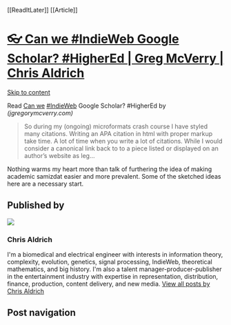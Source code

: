 [[ReadItLater]] [[Article]]

# [👓 Can we #IndieWeb Google Scholar? #HigherEd | Greg McVerry | Chris Aldrich](https://boffosocko.com/2018/05/31/can-we-indieweb-google-scholar-highered-greg-mcverry/)

[Skip to content](https://boffosocko.com/2018/05/31/can-we-indieweb-google-scholar-highered-greg-mcverry/#content)

Read [Can we](https://jgregorymcverry.com/can-we-indieweb-google-scholar-highered/) [#IndieWeb](https://boffosocko.com/tag/indieweb/) Google Scholar? #HigherEd by *(jgregorymcverry.com)*

> So during my (ongoing) microformats crash course I have styled many citations. Writing an APA citation in html with proper markup take time. A lot of time when you write a lot of citations. While I would consider a canonical link back to to a piece listed or displayed on an author’s website as leg...

Nothing warms my heart more than talk of furthering the idea of making academic samizdat easier and more prevalent. Some of the sketched ideas here are a necessary start.

## Published by

![](https://secure.gravatar.com/avatar/d5fb4e498fe609cc29b04e5b7ad688c4?s=56&d=identicon&r=pg)

### Chris Aldrich

I'm a biomedical and electrical engineer with interests in information theory, complexity, evolution, genetics, signal processing, IndieWeb, theoretical mathematics, and big history. I'm also a talent manager-producer-publisher in the entertainment industry with expertise in representation, distribution, finance, production, content delivery, and new media. [View all posts by Chris Aldrich](https://boffosocko.com/author/chrisaldrich/)

## Post navigation